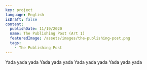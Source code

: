 ```yaml
---
key: project
language: English
isDraft: false
content:
  publishDate: 11/19/2020
  name: The Publishing Post (Art 1)
  featuredImage: /assets/images/the-publishing-post.png
  tags:
    - The Publishing Post
---
```

Yada yada yada Yada yada yada Yada yada yada Yada yada yada